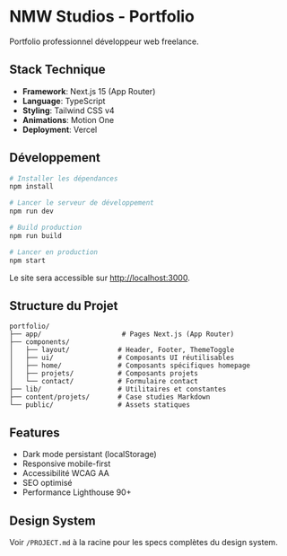 # NMW Studios - Portfolio

Portfolio professionnel développeur web freelance.

## Stack Technique

- **Framework**: Next.js 15 (App Router)
- **Language**: TypeScript
- **Styling**: Tailwind CSS v4
- **Animations**: Motion One
- **Deployment**: Vercel

## Développement

```bash
# Installer les dépendances
npm install

# Lancer le serveur de développement
npm run dev

# Build production
npm run build

# Lancer en production
npm start
```

Le site sera accessible sur [http://localhost:3000](http://localhost:3000).

## Structure du Projet

```
portfolio/
├── app/                    # Pages Next.js (App Router)
├── components/
│   ├── layout/            # Header, Footer, ThemeToggle
│   ├── ui/                # Composants UI réutilisables
│   ├── home/              # Composants spécifiques homepage
│   ├── projets/           # Composants projets
│   └── contact/           # Formulaire contact
├── lib/                   # Utilitaires et constantes
├── content/projets/       # Case studies Markdown
└── public/                # Assets statiques
```

## Features

- Dark mode persistant (localStorage)
- Responsive mobile-first
- Accessibilité WCAG AA
- SEO optimisé
- Performance Lighthouse 90+

## Design System

Voir `/PROJECT.md` à la racine pour les specs complètes du design system.
